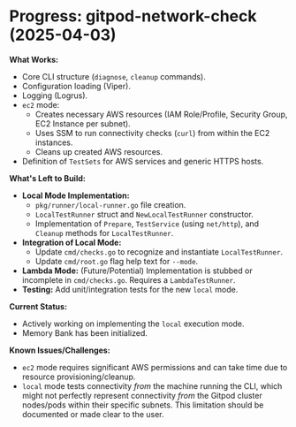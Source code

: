 # Progress: gitpod-network-check (2025-04-03)

**What Works:**

*   Core CLI structure (`diagnose`, `cleanup` commands).
*   Configuration loading (Viper).
*   Logging (Logrus).
*   `ec2` mode:
    *   Creates necessary AWS resources (IAM Role/Profile, Security Group, EC2 Instance per subnet).
    *   Uses SSM to run connectivity checks (`curl`) from within the EC2 instances.
    *   Cleans up created AWS resources.
*   Definition of `TestSets` for AWS services and generic HTTPS hosts.

**What's Left to Build:**

*   **Local Mode Implementation:**
    *   `pkg/runner/local-runner.go` file creation.
    *   `LocalTestRunner` struct and `NewLocalTestRunner` constructor.
    *   Implementation of `Prepare`, `TestService` (using `net/http`), and `Cleanup` methods for `LocalTestRunner`.
*   **Integration of Local Mode:**
    *   Update `cmd/checks.go` to recognize and instantiate `LocalTestRunner`.
    *   Update `cmd/root.go` flag help text for `--mode`.
*   **Lambda Mode:** (Future/Potential) Implementation is stubbed or incomplete in `cmd/checks.go`. Requires a `LambdaTestRunner`.
*   **Testing:** Add unit/integration tests for the new `local` mode.

**Current Status:**

*   Actively working on implementing the `local` execution mode.
*   Memory Bank has been initialized.

**Known Issues/Challenges:**

*   `ec2` mode requires significant AWS permissions and can take time due to resource provisioning/cleanup.
*   `local` mode tests connectivity *from* the machine running the CLI, which might not perfectly represent connectivity *from* the Gitpod cluster nodes/pods within their specific subnets. This limitation should be documented or made clear to the user.
